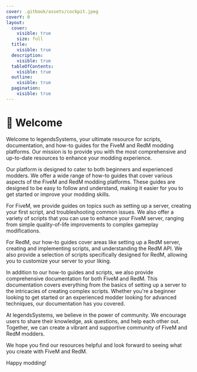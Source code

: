 ```yaml
---
cover: .gitbook/assets/cockpit.jpeg
coverY: 0
layout:
  cover:
    visible: true
    size: full
  title:
    visible: true
  description:
    visible: true
  tableOfContents:
    visible: true
  outline:
    visible: true
  pagination:
    visible: true
---
```


# 👋 Welcome

Welcome to legendsSystems, your ultimate resource for scripts, documentation, and how-to guides for the FiveM and RedM modding platforms. Our mission is to provide you with the most comprehensive and up-to-date resources to enhance your modding experience.

Our platform is designed to cater to both beginners and experienced modders. We offer a wide range of how-to guides that cover various aspects of the FiveM and RedM modding platforms. These guides are designed to be easy to follow and understand, making it easier for you to get started or improve your modding skills.

For FiveM, we provide guides on topics such as setting up a server, creating your first script, and troubleshooting common issues. We also offer a variety of scripts that you can use to enhance your FiveM server, ranging from simple quality-of-life improvements to complex gameplay modifications.

For RedM, our how-to guides cover areas like setting up a RedM server, creating and implementing scripts, and understanding the RedM API. We also provide a selection of scripts specifically designed for RedM, allowing you to customize your server to your liking.

In addition to our how-to guides and scripts, we also provide comprehensive documentation for both FiveM and RedM. This documentation covers everything from the basics of setting up a server to the intricacies of creating complex scripts. Whether you're a beginner looking to get started or an experienced modder looking for advanced techniques, our documentation has you covered.

At legendsSystems, we believe in the power of community. We encourage users to share their knowledge, ask questions, and help each other out. Together, we can create a vibrant and supportive community of FiveM and RedM modders.

We hope you find our resources helpful and look forward to seeing what you create with FiveM and RedM.&#x20;



Happy modding!
